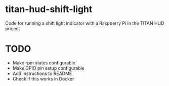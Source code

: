 # titan-hud-shift-light
Code for running a shift light indicator with a Raspberry Pi in the TITAN HUD project 

# TODO
* Make rpm states configurable
* Make GPIO pin setup configurable
* Add instructions to README
* Check if this works in Docker